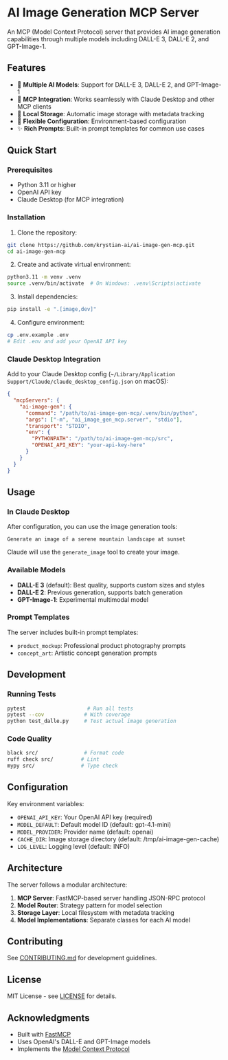 # AI Image Generation MCP Server

An MCP (Model Context Protocol) server that provides AI image generation capabilities through multiple models including DALL-E 3, DALL-E 2, and GPT-Image-1.

## Features

- 🎨 **Multiple AI Models**: Support for DALL-E 3, DALL-E 2, and GPT-Image-1
- 🚀 **MCP Integration**: Works seamlessly with Claude Desktop and other MCP clients
- 💾 **Local Storage**: Automatic image storage with metadata tracking
- 🔧 **Flexible Configuration**: Environment-based configuration
- ✨ **Rich Prompts**: Built-in prompt templates for common use cases

## Quick Start

### Prerequisites

- Python 3.11 or higher
- OpenAI API key
- Claude Desktop (for MCP integration)

### Installation

1. Clone the repository:
```bash
git clone https://github.com/krystian-ai/ai-image-gen-mcp.git
cd ai-image-gen-mcp
```

2. Create and activate virtual environment:
```bash
python3.11 -m venv .venv
source .venv/bin/activate  # On Windows: .venv\Scripts\activate
```

3. Install dependencies:
```bash
pip install -e ".[image,dev]"
```

4. Configure environment:
```bash
cp .env.example .env
# Edit .env and add your OpenAI API key
```

### Claude Desktop Integration

Add to your Claude Desktop config (`~/Library/Application Support/Claude/claude_desktop_config.json` on macOS):

```json
{
  "mcpServers": {
    "ai-image-gen": {
      "command": "/path/to/ai-image-gen-mcp/.venv/bin/python",
      "args": ["-m", "ai_image_gen_mcp.server", "stdio"],
      "transport": "STDIO",
      "env": {
        "PYTHONPATH": "/path/to/ai-image-gen-mcp/src",
        "OPENAI_API_KEY": "your-api-key-here"
      }
    }
  }
}
```

## Usage

### In Claude Desktop

After configuration, you can use the image generation tools:

```
Generate an image of a serene mountain landscape at sunset
```

Claude will use the `generate_image` tool to create your image.

### Available Models

- **DALL-E 3** (default): Best quality, supports custom sizes and styles
- **DALL-E 2**: Previous generation, supports batch generation
- **GPT-Image-1**: Experimental multimodal model

### Prompt Templates

The server includes built-in prompt templates:

- `product_mockup`: Professional product photography prompts
- `concept_art`: Artistic concept generation prompts

## Development

### Running Tests

```bash
pytest                    # Run all tests
pytest --cov             # With coverage
python test_dalle.py     # Test actual image generation
```

### Code Quality

```bash
black src/               # Format code
ruff check src/         # Lint
mypy src/               # Type check
```

## Configuration

Key environment variables:

- `OPENAI_API_KEY`: Your OpenAI API key (required)
- `MODEL_DEFAULT`: Default model ID (default: gpt-4.1-mini)
- `MODEL_PROVIDER`: Provider name (default: openai)
- `CACHE_DIR`: Image storage directory (default: /tmp/ai-image-gen-cache)
- `LOG_LEVEL`: Logging level (default: INFO)

## Architecture

The server follows a modular architecture:

1. **MCP Server**: FastMCP-based server handling JSON-RPC protocol
2. **Model Router**: Strategy pattern for model selection
3. **Storage Layer**: Local filesystem with metadata tracking
4. **Model Implementations**: Separate classes for each AI model

## Contributing

See [CONTRIBUTING.md](CONTRIBUTING.md) for development guidelines.

## License

MIT License - see [LICENSE](LICENSE) for details.

## Acknowledgments

- Built with [FastMCP](https://github.com/jlowin/fastmcp)
- Uses OpenAI's DALL-E and GPT-Image models
- Implements the [Model Context Protocol](https://modelcontextprotocol.io/)